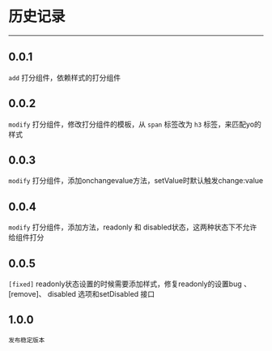 # 历史记录

---


## 0.0.1

`add` 打分组件，依赖样式的打分组件


## 0.0.2

`modify` 打分组件，修改打分组件的模板，从 `span` 标签改为 `h3` 标签，来匹配yo的样式


## 0.0.3

`modify` 打分组件，添加onchangevalue方法，setValue时默认触发change:value


## 0.0.4

`modify` 打分组件，添加方法，readonly 和 disabled状态，这两种状态下不允许给组件打分

## 0.0.5

`[fixed]` readonly状态设置的时候需要添加样式，修复readonly的设置bug
、[remove]、 disabled 选项和setDisabled 接口

## 1.0.0

    发布稳定版本